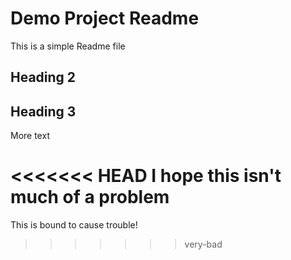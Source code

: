 # Demo Project Readme

This is a simple Readme file

## Heading 2

## Heading 3

More text

<<<<<<< HEAD
I hope this isn't much of a problem 
=======
This is bound to cause trouble!
>>>>>>> very-bad
